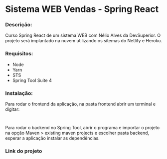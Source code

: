 # Sistema WEB Vendas - Spring React
### Descrição:
Curso Spring React de um sistema WEB com Nélio Alves da DevSuperior.
O projeto será implantado na nuvem utilizando os sitemas do Netlify e Heroku.

### Requisitos:
- Node
- Yarn
- STS
- Spring Tool Suite 4

### Instalação:
Para rodar o frontend da aplicação, na pasta frontend abrir um terminal e digitar:

` `


Para rodar o backend no Spring Tool, abrir o programa e importar o projeto na opção Maven > existing maven projects e escolher pasta backend, esperar a aplicação instalar as dependências.

### Link do projeto

